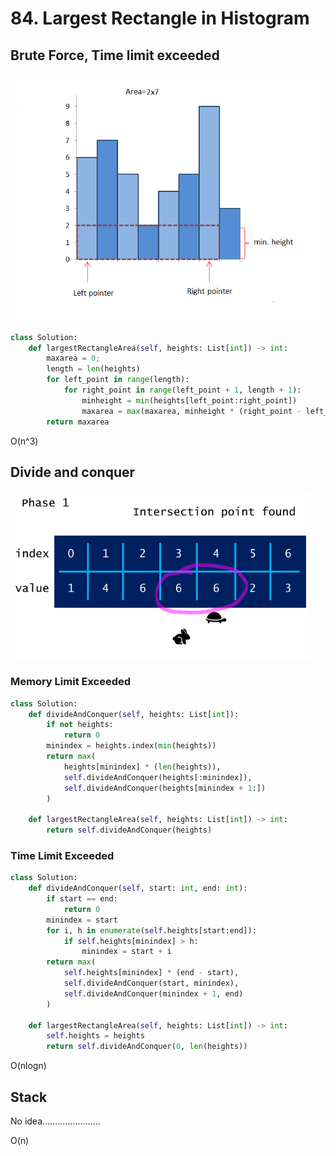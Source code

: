 # 84. Largest Rectangle in Histogram

## Brute Force, Time limit exceeded

![](../../.gitbook/assets/image%20%2810%29.png)

```python
class Solution:
    def largestRectangleArea(self, heights: List[int]) -> int:
        maxarea = 0;
        length = len(heights)
        for left_point in range(length):
            for right_point in range(left_point + 1, length + 1):
                minheight = min(heights[left_point:right_point])
                maxarea = max(maxarea, minheight * (right_point - left_point))
        return maxarea
```

O\(n^3\)

## Divide and conquer

![](../../.gitbook/assets/image%20%2812%29.png)

### Memory Limit Exceeded

```python
class Solution:
    def divideAndConquer(self, heights: List[int]):
        if not heights:
            return 0
        minindex = heights.index(min(heights))
        return max(
            heights[minindex] * (len(heights)),
            self.divideAndConquer(heights[:minindex]),
            self.divideAndConquer(heights[minindex + 1:])
        )
        
    def largestRectangleArea(self, heights: List[int]) -> int:
        return self.divideAndConquer(heights)
```

### Time Limit Exceeded

```python
class Solution:
    def divideAndConquer(self, start: int, end: int):
        if start == end:
            return 0
        minindex = start
        for i, h in enumerate(self.heights[start:end]):
            if self.heights[minindex] > h:
                minindex = start + i
        return max(
            self.heights[minindex] * (end - start),
            self.divideAndConquer(start, minindex),
            self.divideAndConquer(minindex + 1, end)
        )
        
    def largestRectangleArea(self, heights: List[int]) -> int:
        self.heights = heights
        return self.divideAndConquer(0, len(heights))
```

O\(nlogn\)

## Stack

No idea.......................

O\(n\)


